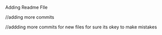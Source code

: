 
















Adding Readme FIle

//adding more commits

//addding more commits for new files for sure its okey to make mistakes

